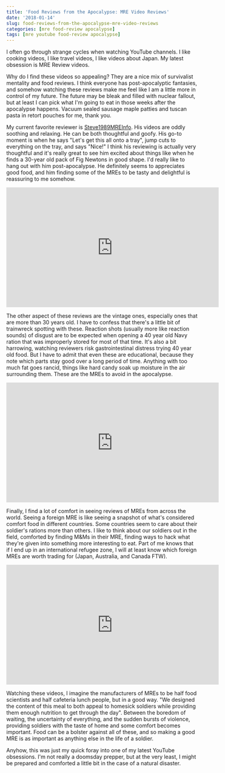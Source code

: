 ```yaml
---
title: 'Food Reviews from the Apocalypse: MRE Video Reviews'
date: '2018-01-14'
slug: food-reviews-from-the-apocalypse-mre-video-reviews
categories: [mre food-review apocalypse]
tags: [mre youtube food-review apocalypse]
---
```


I often go through strange cycles when watching YouTube channels. I like cooking videos, I like travel videos, I like videos about Japan. My latest obsession is MRE Review videos.

Why do I find these videos so appealing? They are a nice mix of survivalist mentality and food reviews. I think everyone has post-apocalyptic fantasies, and somehow watching these reviews make me feel like I am a little more in control of my future. The future may be bleak and filled with nuclear fallout, but at least I can pick what I'm going to eat in those weeks after the apocalypse happens. Vacuum sealed sausage maple patties and tuscan pasta in retort pouches for me, thank you.

My current favorite reviewer is [Steve1989MREInfo](https://www.youtube.com/channel/UC2I6Et1JkidnnbWgJFiMeHA). His videos are oddly soothing and relaxing. He can be both thoughtful and goofy. His go-to moment is when he says "Let's get this all onto a tray", jump cuts to everything on the tray, and says "Nice!" I think his reviewing is actually very thoughtful and it's really great to see him excited about things like when he finds a 30-year old pack of Fig Newtons in good shape. I'd really like to hang out with him post-apocalypse. He definitely seems to appreciates good food, and him finding some of the MREs to be tasty and delightful is reassuring to me somehow.

<iframe width="560" height="315" src="https://www.youtube.com/embed/Fp5VNkF5hNs?start=98" frameborder="0" allow="autoplay; encrypted-media" allowfullscreen></iframe>

The other aspect of these reviews are the vintage ones, especially ones that are more than 30 years old. I have to confess that there's a little bit of trainwreck spotting with these. Reaction shots (usually more like reaction sounds) of disgust are to be expected when opening a 40 year old Navy ration that was improperly stored for most of that time. It's also a bit harrowing, watching reviewers risk gastrointestinal distress trying 40 year old food. But I have to admit that even these are educational, because they note which parts stay good over a long period of time. Anything with too much fat goes rancid, things like hard candy soak up moisture in the air surrounding them. These are the MREs to avoid in the apocalypse.

<iframe width="560" height="315" src="https://www.youtube.com/embed/wIn5AYR1t-s" frameborder="0" allow="autoplay; encrypted-media" allowfullscreen></iframe>

Finally, I find a lot of comfort in seeing reviews of MREs from across the world. Seeing a foreign MRE is like seeing a snapshot of what's considered comfort food in different countries. Some countries seem to care about their soldier's rations more than others. I like to think about our soldiers out in the field, comforted by finding M&Ms in their MRE, finding ways to hack what they're given into something more interesting to eat. Part of me knows that if I end up in an international refugee zone, I will at least know which foreign MREs are worth trading for (Japan, Australia, and Canada FTW).

<iframe width="560" height="315" src="https://www.youtube.com/embed/1mGYKl8mrlE" frameborder="0" allow="autoplay; encrypted-media" allowfullscreen></iframe>

Watching these videos, I imagine the manufacturers of MREs to be half food scientists and half cafeteria lunch people, but in a good way. "We designed the content of this meal to both appeal to homesick soldiers while providing them enough nutrition to get through the day". Between the boredom of waiting, the uncertainty of everything, and the sudden bursts of violence, providing soldiers with the taste of home and some comfort becomes important. Food can be a bolster against all of these, and so making a good MRE is as important as anything else in the life of a soldier.

Anyhow, this was just my quick foray into one of my latest YouTube obsessions. I'm not really a doomsday prepper, but at the very least, I might be prepared and comforted a little bit in the case of a natural disaster.
